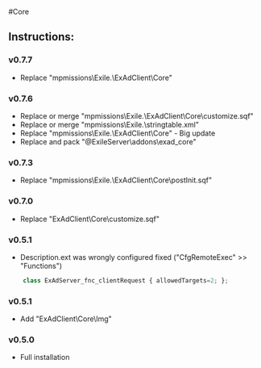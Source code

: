 #Core  
## Instructions:   

### v0.7.7 
* Replace "mpmissions\Exile.<map>\ExAdClient\Core"

### v0.7.6 
* Replace or merge "mpmissions\Exile.<map>\ExAdClient\Core\customize.sqf"
* Replace or merge "mpmissions\Exile.<map>\stringtable.xml"
* Replace "mpmissions\Exile.<map>\ExAdClient\Core" - Big update
* Replace and pack "@ExileServer\addons\exad_core"
 
### v0.7.3 
* Replace "mpmissions\Exile.<map>\ExAdClient\Core\postInit.sqf"

### v0.7.0  
* Replace "ExAdClient\Core\customize.sqf"
  
### v0.5.1  
* Description.ext was wrongly configured fixed ("CfgRemoteExec" >> "Functions")
```js
	class ExAdServer_fnc_clientRequest { allowedTargets=2; };
```  

###  v0.5.1  
* Add "ExAdClient\Core\Img"   
 
### v0.5.0  
* Full installation